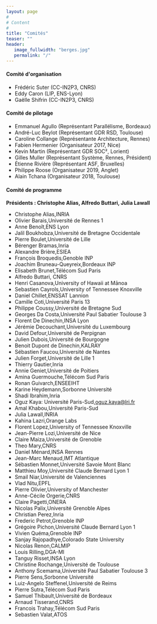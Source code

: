 ```yaml
---
layout: page
#
# Content
#
title: "Comités"
teaser: ""
header:
   image_fullwidth: "berges.jpg"
   permalink: "/"
---
```



#### Comité d'organisation 
 + Frédéric Suter (CC-IN2P3, CNRS)
 + Eddy Caron (LIP, ENS-Lyon) 
 + Gaëlle Shifrin (CC-IN2P3, CNRS)

#### Comité de pilotage
 + Emmanuel Agullo (Représentant Parallélisme, Bordeaux)
 + André-Luc Beylot (Représentant GDR RSD, Toulouse)
 + Caroline Collange (Représentante Architecture, Rennes)
 + Fabien Hermenier (Organisateur 2017, Nice)
 + Kevin Martin (Représentant GDR SOC², Lorient)
 + Gilles Muller (Représentant Système, Rennes, Président)
 + Étienne Rivière (Représentant ASF, Bruxelles)
 + Philippe Roose (Organisateur 2019, Anglet)
 + Alain Tchana (Organisateur 2018, Toulouse)

#### Comité de programme
**Présidents : Christophe Alias, Alfredo Buttari, Julia Lawall**

+ Christophe Alias,INRIA
+ Olivier Barais,Université de Rennes 1
+ Anne Benoît,ENS Lyon
+ Jalil Boukhobza,Université de Bretagne Occidentale
+ Pierre Boulet,Université de Lille
+ Bérenger Bramas,Inria
+ Alexandre Brière,ESIEA
+ François Broquedis,Genoble INP
+ Joachim Bruneau-Queyreix,Bordeaux INP
+ Elisabeth Brunet,Télécom Sud Paris
+ Alfredo  Buttari, CNRS
+ Henri Casanova,University of Hawaii at Mānoa
+ Sebastien Cayrols,University of Tennessee Knoxville
+ Daniel Chillet,ENSSAT Lannion
+ Camille Coti,Université Paris 13
+ Philippe Coussy,Université de Bretagne Sud
+ Georges Da Costa,Université Paul Sabatier Toulouse 3
+ Florent De Dinechin,INSA Lyon
+ Jérémie Decouchant,Université du Luxembourg
+ David Defour,Université de Perpignan
+ Julien Dubois,Université de Bourgogne
+ Benoit Dupont de Dinechin,KALRAY
+ Sébastien Faucou,Université de Nantes
+ Julien Forget,Université de Lille 1
+ Thierry Gautier,Inria
+ Annie Geniet,Université de Poitiers
+ Amina Guermouche,Télécom Sud Paris
+ Ronan Guivarch,ENSEEIHT
+ Karine Heydemann,Sorbonne Université
+ Shadi Ibrahim,Inria
+ Oguz Kaya: Université Paris-Sud,oguz.kaya@lri.fr
+ Amal Khabou,Université Paris-Sud
+ Julia Lawall,INRIA
+ Kahina Lazri,Orange Labs
+ Florent Lopez,University of Tennessee Knoxville
+ Jean-Pierre Lozi,Université de Nice
+ Claire Maiza,Université de Grenoble
+ Theo Mary,CNRS
+ Daniel Ménard,INSA Rennes
+ Jean-Marc Menaud,IMT Atlantique
+ Sébastien Monnet,Université Savoie Mont Blanc
+ Matthieu Moy,Université Claude Bernard Lyon 1
+ Smail Niar,Université de Valenciennes
+ Vlad Nitu,EPFL
+ Pierre Olivier,University of Manchester
+ Anne-Cécile Orgerie,CNRS
+ Claire Pagetti,ONERA
+ Nicolas Palix,Université Grenoble Alpes
+ Christian Perez,Inria
+ Frederic Petrot,Grenoble INP
+ Grégoire Pichon,Université Claude Bernard Lyon 1
+ Vivien Quéma,Grenoble INP
+ Sanjay Rajopadhye,Colorado State University
+ Nicolas Renon,CALMIP
+ Louis Rilling,DGA-MI
+ Tanguy Risset,INSA Lyon
+ Christine Rochange,Université de Toulouse
+ Anthony Scemama,Université Paul Sabatier Toulouse 3
+ Pierre Sens,Sorbonne Université
+ Luiz-Angelo Steffenel,Université de Reims
+ Pierre Sutra,Télécom Sud Paris
+ Samuel Thibault,Université de Bordeaux
+ Arnaud Tisserand,CNRS
+ Francois Trahay,Télécom Sud Paris
+ Sebastien Valat,ATOS
